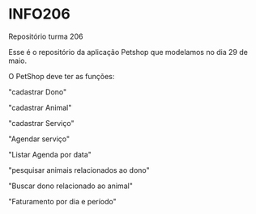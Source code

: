 # INFO206
Repositório turma 206

Esse é o repositório da aplicação Petshop que modelamos no dia 29 de maio.


O PetShop deve ter as funções:

"cadastrar Dono"

"cadastrar Animal"

"cadastrar Serviço"

"Agendar serviço"

"Listar Agenda por data"

"pesquisar animais relacionados ao dono"

"Buscar dono relacionado ao animal"

"Faturamento por dia e período"


